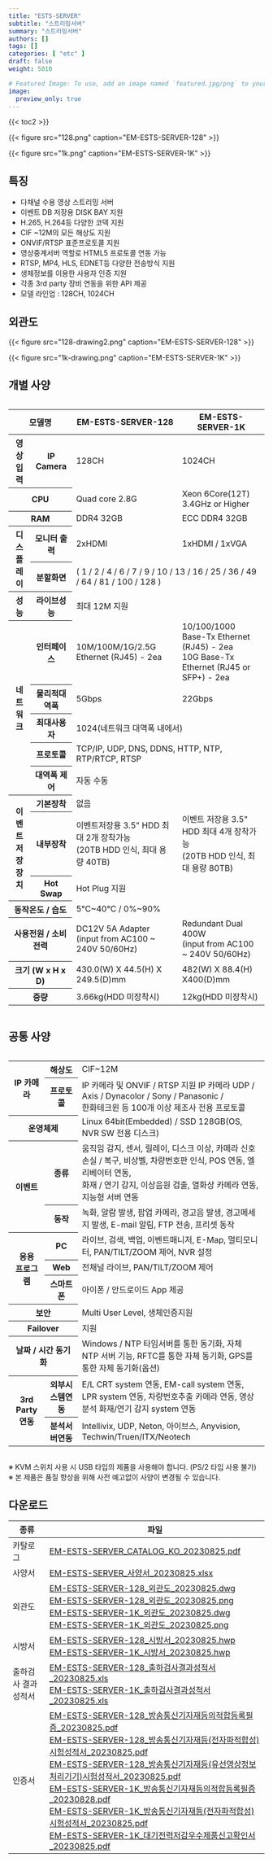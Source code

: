 ```yaml
---
title: "ESTS-SERVER"
subtitle: "스트리밍서버"
summary: "스트리밍서버"
authors: []
tags: []
categories: [ "etc" ]
draft: false
weight: 5010

# Featured Image: To use, add an image named `featured.jpg/png` to your page's folder.
image:
  preview_only: true
---
```


{{< toc2 >}}

<div class="container">
<div class="row justify-content-center">
<div class="col-sm-6">

{{< figure src="128.png" caption="EM-ESTS-SERVER-128" >}}

</div>
<div class="col-sm-6">

{{< figure src="1k.png" caption="EM-ESTS-SERVER-1K" >}}

</div>
</div>
</div>

<div class="container">
<div class="row align-items-top">
<div class="col-12 col-sm-12 pl-0">

## 특징

- 다채널 수용 영상 스트리밍 서버
- 이벤트 DB 저장용 DISK BAY 지원
- H.265, H.264등 다양한 코덱 지원
- CIF ~12M의 모든 해상도 지원
- ONVIF/RTSP 표준프로토콜 지원 
- 영상중계서버 역할로 HTML5 프로토콜 연동 가능
- RTSP, MP4, HLS, EDNET등 다양한 전송방식 지원
- 생체정보를 이용한 사용자 인증 지원
- 각종 3rd party 장비 연동을 위한 API 제공
- 모델 라인업 : 128CH, 1024CH

</div>
</div>
</div>



## 외관도

<div class="container">
<div class="row justify-content-center">
<div class="col-sm-6">

{{< figure src="128-drawing2.png" caption="EM-ESTS-SERVER-128" >}}

</div>

<div class="col-sm-6">

{{< figure src="1k-drawing.png" caption="EM-ESTS-SERVER-1K" >}}

</div>
</div>
</div>




## 개별 사양

<div style="overflow-x: auto">
<table class="spec">
<thead>
<tr>
<th colspan="2">모델명</th>
<th>EM-ESTS-SERVER-128</th>
<th>EM-ESTS-SERVER-1K</th>
</tr>
</thead>
<tbody>
<tr>
<th>영상입력</th>
<th>IP Camera</th>
<td>128CH</td>
<td>1024CH</td>
</tr>
<tr>
<th colspan="2">CPU</th>
<td>Quad core 2.8G</td>
<td>Xeon 6Core(12T) 3.4GHz or Higher</td>
</tr>
<tr>
<th colspan="2">RAM</th>
<td>DDR4 32GB</td>
<td>ECC DDR4 32GB</td>
</tr>
<tr>
<th rowspan="2">디스플레이</th>
<th>모니터 출력</th>
<td>2xHDMI</td>
<td>1xHDMI / 1xVGA</td>
</tr>
<tr>
<th>분할화면</th>
<td colspan="2">( 1 / 2 / 4 / 6 / 7 / 9 / 10 / 13 / 16 / 25 / 36 / 49 / 64 / 81 / 100 / 128 )</td>
</tr>
<tr>
<th>성능</th>
<th>라이브성능</th>
<td colspan="2">최대 12M 지원</td>
</tr>
<tr>
<th rowspan="5">네트워크</th>
<th>인터페이스</th>
<td>10M/100M/1G/2.5G Ethernet (RJ45) - 2ea</td>
<td>10/100/1000 Base-Tx Ethernet (RJ45) - 2ea<br>10G Base-Tx Ethernet (RJ45 or SFP+) - 2ea</td>
</tr>
<tr>
<th>물리적대역폭</th>
<td>5Gbps</td>
<td>22Gbps</td>
</tr>
<tr>
<th>최대사용자</th>
<td colspan="2">1024(네트워크 대역폭 내에서)</td>
</tr>
<tr>
<th>프로토콜</th>
<td colspan="2">TCP/IP, UDP, DNS, DDNS, HTTP, NTP, RTP/RTCP, RTSP</td>
</tr>
<tr>
<th>대역폭 제어</th>
<td colspan="2">자동 수동</td>
</tr>
<tr>
<th rowspan="3">이벤트<br>저장장치</th>
<th>기본장착</th>
<td colspan="2">없음</td>
</tr>
<tr>
<th>내부장착</th>
<td>이벤트저장용 3.5" HDD 최대 2개 장착가능<br>(20TB HDD 인식, 최대 용량 40TB)</td>
<td>이벤트 저장용 3.5" HDD 최대 4개 장착가능<br>(20TB HDD 인식, 최대 용량 80TB)</td>
</tr>
<tr>
<th>Hot Swap</th>
<td colspan="2">Hot Plug 지원</td>
</tr>
<tr>
<th colspan="2">동작온도 / 습도</th>
<td colspan="2">5℃~40℃ / 0%~90%</td>
</tr>
<tr>
<th colspan="2">사용전원 / 소비전력</th>
<td>DC12V 5A Adapter<br>(input from AC100 ~ 240V 50/60Hz)</td>
<td>Redundant Dual 400W<br>(input from AC100 ~ 240V 50/60Hz)</td>
</tr>
<tr>
<th colspan="2">크기 (W x H x D)</th>
<td>430.0(W) Ⅹ 44.5(H) Ⅹ 249.5(D)mm</td>
<td>482(W) Ⅹ 88.4(H) Ⅹ400(D)mm</td>
</tr>
<tr>
<th colspan="2">중량</th>
<td>3.66kg(HDD 미장착시)</td>
<td>12kg(HDD 미장착시)</td>
</tr>
</tbody>
</table>
</div>

## 공통 사양

<div style="overflow-x: auto">
<table class="spec">
<tbody>
<tr>
<th rowspan="2">IP 카메라</th>
<th>해상도</td>
<td>CIF~12M</td>
</tr>
<tr>
<th>프로토콜</th>
<td>IP 카메라 및 ONVIF / RTSP 지원 IP 카메라 UDP / Axis / Dynacolor / Sony / Panasonic / <br>한화테크윈 등 100개 이상 제조사 전용 프로토콜</td>
</tr>
<tr>
<th colspan="2">운영체제</th>
<td>Linux 64bit(Embedded) / SSD 128GB(OS, NVR SW 전용 디스크)</td>
</tr>
<tr>
<th rowspan="2">이벤트</th>
<th>종류</th>
<td>움직임 감지, 센서, 릴레이, 디스크 이상, 카메라 신호 손실 / 복구, 비상벨, 차량번호판 인식, POS 연동, 엘리베이터 연동, <br>화재 / 연기 감지, 이상음원 검출, 열화상 카메라 연동, 지능형 서버 연동</td>
</tr>
<tr>
<th>동작</th>
<td>녹화, 알람 발생, 팝업 카메라, 경고음 발생, 경고메세지 발생, E-mail 알림, FTP 전송, 프리셋 동작</td>
</tr>
<tr>
<th rowspan="3">응용<br>프로그램</th>
<th>PC</th>
<td>라이브, 검색, 백업, 이벤트매니저, E-Map, 멀티모니터, PAN/TILT/ZOOM 제어, NVR 설정</td>
</tr>
<tr>
<th>Web</th>
<td>전채널 라이브, PAN/TILT/ZOOM 제어</td>
</tr>
<tr>
<th>스마트폰</th>
<td>아이폰 / 안드로이드 App 제공</td>
</tr>
<tr>
<th colspan="2">보안</th>
<td>Multi User Level, 생체인증지원</td>
</tr>
<tr>
<th colspan="2">Failover</th>
<td>지원</td>
</tr>
<tr>
<th colspan="2">날짜 / 시간 동기화</th>
<td>Windows / NTP 타임서버를 통한 동기화, 자체 NTP 서버 기능, RFTC를 통한 자체 동기화, GPS를 통한 자체 동기화(옵션)</td>
</tr>
<tr>
<th rowspan="2">3rd Party 연동</th>
<th>외부시스템연동</th>
<td>E/L CRT system 연동, EM-call system 연동, LPR system 연동, 차량번호추출 카메라 연동, 영상분석 화재/연기 감지 system 연동
</td>
</tr>
<tr>
<th>분석서버연동</th>
<td>Intellivix, UDP, Neton, 아이브스, Anyvision, Techwin/Truen/ITX/Neotech</td>
</tr>
</tbody>
</table>
</div>

※ KVM 스위치 사용 시 USB 타입의 제품을 사용해야 합니다. (PS/2 타입 사용 불가)  
※ 본 제품은 품질 향상을 위해 사전 예고없이 사양이 변경될 수 있습니다.

## 다운로드

종류 | 파일
---- | ----
카탈로그 | [EM-ESTS-SERVER_CATALOG_KO_20230825.pdf](https://www.emstone.com/data/sales/ko/EM-ESTS-SERVER_CATALOG_KO_20230825.pdf)
사양서 | [EM-ESTS-SERVER_사양서_20230825.xlsx](https://www.emstone.com/data/sales/ko/EM-ESTS-SERVER_사양서_20230825.xlsx)
외관도 | [EM-ESTS-SERVER-128_외관도_20230825.dwg](https://www.emstone.com/data/sales/ko/EM-ESTS-SERVER-128_외관도_20230825.dwg)<br>[EM-ESTS-SERVER-128_외관도_20230825.png](https://www.emstone.com/data/sales/ko/EM-ESTS-SERVER-128_외관도_20230825.png)<br>[EM-ESTS-SERVER-1K_외관도_20230825.dwg](https://www.emstone.com/data/sales/ko/EM-ESTS-SERVER-1K_외관도_20230825.dwg)<br>[EM-ESTS-SERVER-1K_외관도_20230825.png](https://www.emstone.com/data/sales/ko/EM-ESTS-SERVER-1K_외관도_20230825.png)
시방서 | [EM-ESTS-SERVER-128_시방서_20230825.hwp](https://www.emstone.com/data/sales/ko/EM-ESTS-SERVER-128_시방서_20230825.hwp)<br>[EM-ESTS-SERVER-1K_시방서_20230825.hwp](https://www.emstone.com/data/sales/ko/EM-ESTS-SERVER-1K_시방서_20230825.hwp)
출하검사 결과 성적서 | [EM-ESTS-SERVER-128_출하검사결과성적서_20230825.xls](https://www.emstone.com/data/sales/ko/EM-ESTS-SERVER-128_출하검사결과성적서_20230825.xls)<br>[EM-ESTS-SERVER-1K_출하검사결과성적서_20230825.xls](https://www.emstone.com/data/sales/ko/EM-ESTS-SERVER-1K_출하검사결과성적서_20230825.xls)
인증서 | [EM-ESTS-SERVER-128_방송통신기자재등의적합등록필증_20230825.pdf](https://www.emstone.com/data/sales/ko/EM-ESTS-SERVER-128_방송통신기자재등의적합등록필증_20230825.pdf)<br>[EM-ESTS-SERVER-128_방송통신기자재등(전자파적합성)시험성적서_20230825.pdf](https://www.emstone.com/data/sales/ko/EM-ESTS-SERVER-128_방송통신기자재등(전자파적합성)시험성적서_20230825.pdf)<br>[EM-ESTS-SERVER-128_방송통신기자재등(유선영상정보처리기기)시험성적서_20230825.pdf](https://www.emstone.com/data/sales/ko/EM-ESTS-SERVER-128_방송통신기자재등(유선영상정보처리기기)시험성적서_20230825.pdf)<br>[EM-ESTS-SERVER-1K_방송통신기자재등의적합등록필증_20230828.pdf](https://www.emstone.com/data/sales/ko/EM-ESTS-SERVER-1K_방송통신기자재등의적합등록필증_20230828.pdf)<br>[EM-ESTS-SERVER-1K_방송통신기자재등(전자파적합성)시험성적서_20230825.pdf](https://www.emstone.com/data/sales/ko/EM-ESTS-SERVER-1K_방송통신기자재등(전자파적합성)시험성적서_20230825.pdf)<br>[EM-ESTS-SERVER-1K_대기전력저감우수제품신고확인서_20230825.pdf](https://www.emstone.com/data/sales/ko/EM-ESTS-SERVER-1K_대기전력저감우수제품신고확인서_20230825.pdf)
